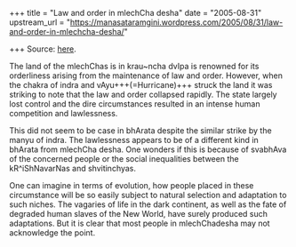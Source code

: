 +++
title = "Law and order in mlechCha desha"
date = "2005-08-31"
upstream_url = "https://manasataramgini.wordpress.com/2005/08/31/law-and-order-in-mlechcha-desha/"

+++
Source: [here](https://manasataramgini.wordpress.com/2005/08/31/law-and-order-in-mlechcha-desha/).

The land of the mlechChas is in krau\~ncha dvIpa is renowned for its orderliness arising from the maintenance of law and order. However, when the chakra of indra and vAyu+++(=Hurricane)+++ struck the land it was striking to note that the law and order collapsed rapidly. The state largely lost control and the dire circumstances resulted in an intense human competition and lawlessness. 

This did not seem to be case in bhArata despite the similar strike by the manyu of indra. The lawlessness appears to be of a different kind in bhArata from mlechCha desha. One wonders if this is because of svabhAva of the concerned people or the social inequalities between the kR^iShNavarNas and shvitinchyas. 

One can imagine in terms of evolution, how people placed in these circumstance will be so easily subject to natural selection and adaptation to such niches. The vagaries of life in the dark continent, as well as the fate of degraded human slaves of the New World, have surely produced such adaptations. But it is clear that most people in mlechChadesha may not acknowledge the point.

